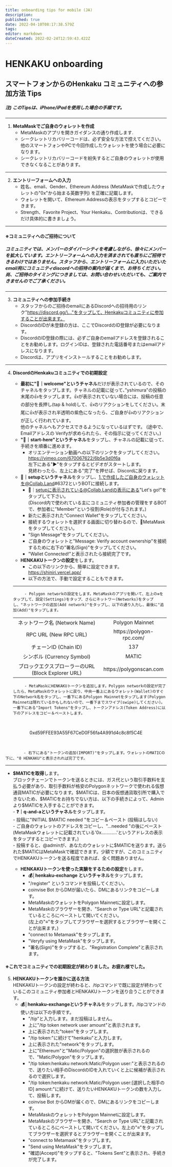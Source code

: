 ```yaml
---
title: onboarding tips for mobile (JA)
description: 
published: true
date: 2022-04-10T08:17:38.579Z
tags: 
editor: markdown
dateCreated: 2022-02-24T12:59:43.422Z
---
```


# **HENKAKU onboarding**  
## スマートフォンからのHenkaku コミュニティへの参加方法 **Tips**  
##### 注) このTipsは、iPhone/iPadを使用した場合の手順です。
---
1. **MetaMaskでご自身のウォレットを作成**  
	- MetaMaskのアプリを開きガイダンスの通り作成します.
	- シークレットリカバリーコードは、必ず安全な方法で控えてください。他のスマートフォンやPCで今回作成したウォレットを使う場合に必要になります。
	-  シークレットリカバリーコードを紛失するとご自身のウォレットが使用できなくなることがあります。  
---
2. **エントリーフォームへの入力**  
	- 姓名、email、Gender、Ethereum Address (MetaMaskで作成したウォレットの"0x"から始まる英数字列) を正確に記載します。  
	- ウォレットを開いて、Ethereum Addressの表示をタップするとコピーできます。  
	- Strength、Favorite Project、Your Henkaku、Contributionは、できるだけ具体的に書きましょう。  
---

#### ※コミュニティへのご招待について  
##### コミュニティでは、メンバーのダイバーシティを考慮しながら、徐々にメンバーを拡大しています。エントリーフォームへの入力を済まされても直ちにご招待できるわけではありません。スタッフから、エントリーフォームに入力いただいたemail宛にコミュニティdiscordへの招待の案内が届くまで、お待ちください。尚、ご招待のタイミングにつきましては、お問い合わせいただいても、ご案内できませんのでご了承ください。  
---
3. **コミュニティへの参加手続き**  
	- スタッフからのご招待のemailにあるDiscordへの招待用のリンク"https://discord.gg/\..."をタップして、Henkakuコミュニティに参加することが出来ます。  
	- DiscordのIDが未登録の方は、ここでDiscordのID登録が必要になります。  
	- DiscordのID登録の際には、必ずご自身のemailアドレスを登録されることをお勧めします。ログインIDは、登録された電話番号またはemailアドレスになります。  
	- Discordは、アプリをインストールすることをお勧めします。  
---
4. **DiscordのHenkakuコミュニティでの初期設定**
	- **最初に"🤚｜welcome"というチャネル**だけが表示されているので、そのチャネルをタップします。チャネルの記載に従って、”yshimura"の投稿の末尾の👍をタップします。👍が表示されていない場合には、投稿の任意の部分を長押し(tap & hold)して、👍のリアクションをしてください。末尾に👍が表示され半透明の紫色になったら、ご自身が👍のリアクションが正しく行われています。  
	他のチャネルへもアクセスできるようになっているはずです。
  (途中で、Emailアドレスの Verifyが求められたら、その指示に従ってください。)  
	- **"🚀｜start-here"というチャネル**をタップし、チャネルの記載に従って、手続きを順番に進めます。  
	  - オリエンテーション動画への以下のリンクをタップしてください。  
		https://vimeo.com/670067622/6b5e3d0f6a  
		左下にある"▶️"をタップするとビデオがスタートします。  
		見終わったら、左上にある"完了"を押せば、Discordに戻ります。  
	- **🦊｜setupというチャネル**をタップし、1.で作成したご自身のウォレットを@Collab.Land#6372というBOTに接続します。
		- 🦊｜setupに表示されている@Collab.Landの表示にある"Let's go!"をタップして下さい。  
		(Discord内で使われている主にコミュニティ参加者の管理をするBOTで、参加者に"Member"という役割(Role)が付与されます。)  
		- 新たに表示された"Connect Wallet"をタップしてください。  
		- 接続するウォレットを選択する画面に切り替わるので、🦊MetaMaskをタップしてください。  
		- "Sign Message"をタップしてください。  
		- ご自身のウォレットと"Message: Verify account ownership"を接続するために右下の"署名(Sign)"をタップしてください。  
		- "Wallet Connected!"と表示されたら接続完了です。  
	- **HENKAKUトークンの設定**をします。  
		- この以下のリンクから、簡単に設定できます。　
    https://shiniri.vercel.app/
		- 以下の方法で、手動で設定することもできます。
 	---
			- Polygon networkの設定をします。MetaMaskのアプリを開いて、左上の≡をタップして、設定(Settings)をタップ、さらにネットワー(Networks)をタップし、"ネットワークの追加(Add network)"をタップし、以下の通り入力し、最後に"追加(Add)"をタップします。
      
      <table align="center">
  			<tr align="center">
          <td>ネットワーク名 (Network Name)</td>
          <td>Polygon Mainnet</td>
  			</tr>
  			<tr align="center">
           <td>RPC URL (New RPC URL)</td>
           <td>https://polygon-rpc.com/</td>
  			</tr>
  			<tr align="center">
          <td>チェーンID (Chain ID)</td>
          <td>137</td>
  			</tr>
  			<tr align="center">
          <td>シンボル (Currency Symbol)</td>
          <td>MATIC</td>
  			</tr>
  			<tr align="center">
          <td>ブロックエクスプローラーのURL (Block Explorer URL)</td>
          <td>https://polygonscan.com</td>
  			</tr>
			</table>
      
			- MetaMaskにHENKAKUトークンを追加します。Polygon networkの設定が完了したら、MetaMaskのウォレットに戻り、中央一番上にあるウォレット(Wallet)のすぐ下のNetwork名をタップし、一番下にあるPolygon Mainnetをタップします(Polygon Mainnetは隠れているかもしれないので、一番下までスワイプ(swipe)してください)。一番下にある"Import Tokens"をタップし、トークンアドレス(Token Address)に以下のアドレスをコピー＆ペーストします。

<br>
	<p align="center">
	<a align="center">0xd59FFEE93A55F67CeD0F56fa4A991d4c8c8f5C4E</a>
	</p>
<br>  

			- 右下にある"トークンの追加(IMPORT)"をタップします。ウォレットのMATICの下に、"0 HENKAKU"と表示されれば完了です。



---

- **\$MATICを取得**します。  
	ブロックチェーンでトークンを送るときには、ガス代という取引手数料を支払う必要があり、取引手数料が格安のPolygonネットワークで使われる仮想通貨MATICが必要になります。\$MATICは、日本の仮想通貨取引所で購入できないため、\$MATICをお持ちでない方は、以下の手続きによって、Adminより\$MATICを入手することができます。  
	  - **❓｜q-and-aというチャネル**をタップします。  
	  - 投稿に"INITIAL \$MATIC needed "をコピー＆ペースト (投稿はしない)  
	  - ご自身のウォレットのアドレスをコピーし、"...needed "の後にペースト  
		(MetaMaskウォレットに記載されている'0x............'というアドレスの表示をタップするとコピーできます。)  
	  - 投稿すると、@adminが、あなたのウォレットに\$MATICを送ります。送られた\$MATICはMetaMaskで確認できます。少額ですが、このコミュニティでHENKAKUトークンを送る程度であれば、全く問題ありません。

	- **HENKAKUトークンを使った実験をするための設定**をします。
	  - **💰│henkaku-exchange というチャネル**をタップします。
	  - "/register" というコマンドを投稿してください。
	  - coinvise Bot からDMが届いたら、DMにあるリンクをコピーします。
	  - MetaMaskのウォレットをPolygon Mainnetに設定します。
	  - MetaMaskのブラウザーを開き、"Search or Type URL"と記載されているところにペーストして開いてください。  
		(左上の"≡"をタップしてブラウザーを選択するとブラウザーを開くことが出来ます。)  
	  - "connect to Metamask"をタップします。  
	  - "Veryfy using MetaMask"をタップします。  
	  - "署名(Sign)"をタップすると、"Registration Complete"と表示されます。  
	    
#### ※これでコミュニティでの初期設定が終わりました。お疲れ様でした。  

5. **HENKAKUトークンを誰かに送る方法**  
	HENKAKUトークンの設定が終わると、/tipコマンドで既に設定が終わっているこのコミュニティ参加者とHENKAKUトークンを送り合うことができます。  
	- **💰│henkaku-exchangeというチャネル**をタップします。/tipコマンドの使い方は以下の手順です。  
		- "/tip"と入力します。まだ投稿はしません。  
		- 上に"/tip token network user amount"と表示されます。  
		- 上に表示された"token"をタップします。  
		- "/tip token:"に続けて"henkaku"と入力します。  
		- 上に表示された"network"をタップします。
		- 上に"Ethereum"と"Matic/Polygon"の選択肢が表示されるので、"Matic/Polygon"をタップします。
		- "/tip token:henkaku network:Matic/Polygon user:"と表示されるので、送りたい相手のDiscordのIDを入れていくと上に候補が表示されるので選択します。  
		- "/tip token:henkaku network:Matic/Polygon user:\[選択した相手のID\] amount:"に続けて、送りたいHENKAKUトークンの数を入力して、投稿します。  
	  - coinvise Bot からDMが届くので、DMにあるリンクをコピーします。  
	  - MetaMaskのウォレットをPolygon Mainnetに設定します。  
	  - MetaMaskのブラウザーを開き、"Search or Type URL"と記載されているところにペーストして開いてください。左上の"≡"をタップしてブラウザーを選択するとブラウザーを開くことが出来ます。  
	  - "connect to Metamask"をタップします。  
	  - "Send using MetaMask"をタップします。  
	  - "確認(Accept)"をタップすると、"Tokens Sent"と表示され、手続きが完了します。
